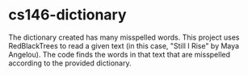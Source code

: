 # cs146-dictionary
The dictionary created has many misspelled words. 
This project uses RedBlackTrees to read a given text (in this case, "Still I Rise" by Maya Angelou).
The code finds the words in that text that are misspelled according to the provided dictionary.
